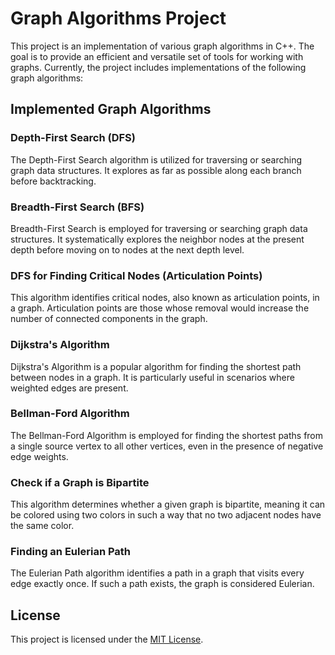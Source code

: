 # Graph Algorithms Project

This project is an implementation of various graph algorithms in C++. The goal is to provide an efficient and versatile set of tools for working with graphs. Currently, the project includes implementations of the following graph algorithms:

## Implemented Graph Algorithms

### Depth-First Search (DFS)

The Depth-First Search algorithm is utilized for traversing or searching graph data structures. It explores as far as possible along each branch before backtracking.

### Breadth-First Search (BFS)

Breadth-First Search is employed for traversing or searching graph data structures. It systematically explores the neighbor nodes at the present depth before moving on to nodes at the next depth level.

### DFS for Finding Critical Nodes (Articulation Points)

This algorithm identifies critical nodes, also known as articulation points, in a graph. Articulation points are those whose removal would increase the number of connected components in the graph.

### Dijkstra's Algorithm

Dijkstra's Algorithm is a popular algorithm for finding the shortest path between nodes in a graph. It is particularly useful in scenarios where weighted edges are present.

### Bellman-Ford Algorithm

The Bellman-Ford Algorithm is employed for finding the shortest paths from a single source vertex to all other vertices, even in the presence of negative edge weights.

### Check if a Graph is Bipartite

This algorithm determines whether a given graph is bipartite, meaning it can be colored using two colors in such a way that no two adjacent nodes have the same color.

### Finding an Eulerian Path

The Eulerian Path algorithm identifies a path in a graph that visits every edge exactly once. If such a path exists, the graph is considered Eulerian.

## License

This project is licensed under the [MIT License](LICENSE).
